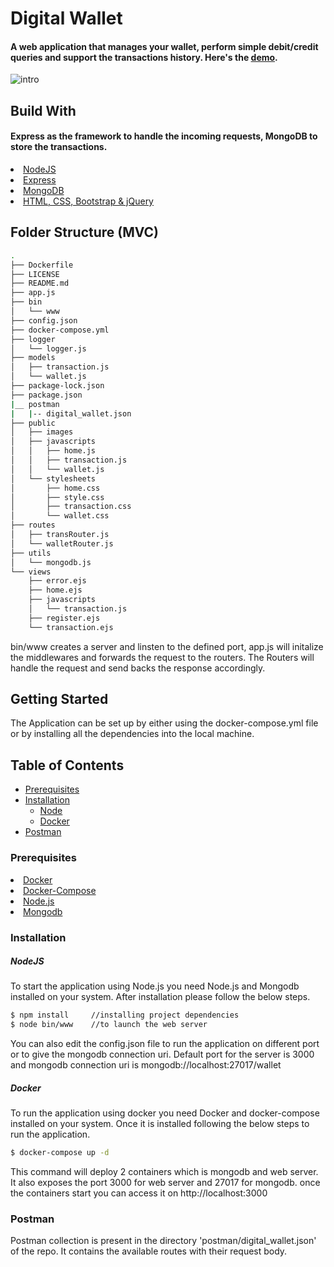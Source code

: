# Digital Wallet 
#### A web application that manages your wallet, perform simple debit/credit queries and support the transactions history. Here's the [demo](https://drive.google.com/file/d/1QKOJQo1IPDUI396c40b_bSExF6s48FDV/view?usp=sharing).

![intro](https://drive.google.com/file/d/13IcsJzRGCtZNSg6nBWLfxIqylqBp9fU0/view?usp=sharing)

## Build With
#### Express as the framework to handle the incoming requests, MongoDB to store the transactions. 

<li><a href="https://nodejs.org/">NodeJS </l></a>
<li><a href="https://expressjs.com/">Express </l></a>
<li><a href="https://www.mongodb.com/">MongoDB </l></a>
<li><a href="https://getbootstrap.com/"> HTML, CSS, Bootstrap & jQuery</li></a>

## Folder Structure (MVC)
```bash
.
├── Dockerfile
├── LICENSE
├── README.md
├── app.js
├── bin
│   └── www
├── config.json
├── docker-compose.yml
├── logger
│   └── logger.js
├── models
│   ├── transaction.js
│   └── wallet.js
├── package-lock.json
├── package.json
|__ postman
|   |-- digital_wallet.json
├── public
│   ├── images
│   ├── javascripts
│   │   ├── home.js
│   │   ├── transaction.js
│   │   └── wallet.js
│   └── stylesheets
│       ├── home.css
│       ├── style.css
│       ├── transaction.css
│       └── wallet.css
├── routes
│   ├── transRouter.js
│   └── walletRouter.js
├── utils
│   └── mongodb.js
└── views
    ├── error.ejs
    ├── home.ejs
    ├── javascripts
    │   └── transaction.js
    ├── register.ejs
    └── transaction.ejs
```
bin/www creates a server and linsten to the defined port, app.js will initalize the middlewares and forwards the request to the routers. The Routers will handle the request and send backs the response accordingly.



## Getting Started
The Application can be set up by either using the docker-compose.yml file or by installing all the dependencies into the local machine.

## Table of Contents
 - [Prerequisites](#Prerequisites)
 - [Installation](#Installation)
    - [Node](#node)
    - [Docker](#docker)
- [Postman](#postman)


### Prerequisites
<li> <a href='https://docs.docker.com/get-docker/'> Docker </a></li>
<li><a href='https://docs.docker.com/compose/install/'>Docker-Compose</a></li>
<li><a href='https://nodejs.org/'>Node.js</a></li>
<li><a href='https://www.mongodb.com/'>Mongodb</a></li>

### Installation

##### NodeJS
To start the application using Node.js you need Node.js and Mongodb installed on your system. After installation please follow the below steps.

```bash
$ npm install     //installing project dependencies
$ node bin/www    //to launch the web server
```

You can also edit the config.json file to run the application on different port or to give the mongodb connection uri. Default port for the server is 3000 and mongodb connection uri is mongodb://localhost:27017/wallet

##### Docker
To run the application using docker you need Docker and docker-compose installed on your system. Once it is installed following the below steps to run the application.

```bash
$ docker-compose up -d
```
This command will deploy 2 containers which is mongodb and web server. It also exposes the port 3000 for web server and 27017 for mongodb. once the containers start you can access it on http://localhost:3000

### Postman

Postman collection is present in the directory 'postman/digital_wallet.json' of the repo. It contains the available routes with their request body.
